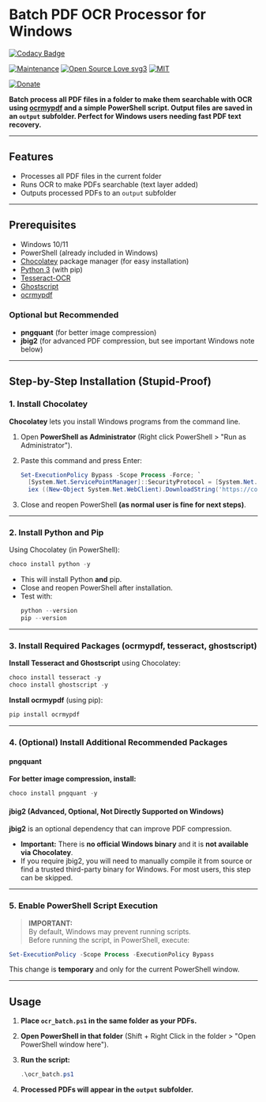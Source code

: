 # Batch PDF OCR Processor for Windows

[![Codacy Badge](https://app.codacy.com/project/badge/Grade/77fc29e0462c4facbe8a163d4102a5d3)](https://app.codacy.com/gh/R0mb0/Batch_PDF_OCR_Processor/dashboard?utm_source=gh&utm_medium=referral&utm_content=&utm_campaign=Badge_grade)

[![Maintenance](https://img.shields.io/badge/Maintained%3F-yes-green.svg)](https://github.com/R0mb0/Batch_PDF_OCR_Processor)
[![Open Source Love svg3](https://badges.frapsoft.com/os/v3/open-source.svg?v=103)](https://github.com/R0mb0/Batch_PDF_OCR_Processor)
[![MIT](https://img.shields.io/badge/License-MIT-blue.svg)](https://opensource.org/license/mit)

[![Donate](https://img.shields.io/badge/PayPal-Donate%20to%20Author-blue.svg)](http://paypal.me/R0mb0)

**Batch process all PDF files in a folder to make them searchable with OCR using [ocrmypdf](https://ocrmypdf.readthedocs.io/en/latest/) and a simple PowerShell script. Output files are saved in an `output` subfolder. Perfect for Windows users needing fast PDF text recovery.**

---

## Features

- Processes all PDF files in the current folder
- Runs OCR to make PDFs searchable (text layer added)
- Outputs processed PDFs to an `output` subfolder

---

## Prerequisites

- Windows 10/11
- PowerShell (already included in Windows)
- [Chocolatey](https://chocolatey.org/) package manager (for easy installation)
- [Python 3](https://www.python.org/) (with pip)
- [Tesseract-OCR](https://github.com/tesseract-ocr/tesseract)
- [Ghostscript](https://www.ghostscript.com/)
- [ocrmypdf](https://pypi.org/project/ocrmypdf/)

### Optional but Recommended

- **pngquant** (for better image compression)
- **jbig2** (for advanced PDF compression, but see important Windows note below)

---

## Step-by-Step Installation (Stupid-Proof)

### 1. Install Chocolatey

**Chocolatey** lets you install Windows programs from the command line.

1. Open **PowerShell as Administrator** (Right click PowerShell > "Run as Administrator").
2. Paste this command and press Enter:

    ```powershell
    Set-ExecutionPolicy Bypass -Scope Process -Force; `
      [System.Net.ServicePointManager]::SecurityProtocol = [System.Net.ServicePointManager]::SecurityProtocol -bor 3072; `
      iex ((New-Object System.Net.WebClient).DownloadString('https://community.chocolatey.org/install.ps1'))
    ```

3. Close and reopen PowerShell **(as normal user is fine for next steps)**.

---

### 2. Install Python and Pip

Using Chocolatey (in PowerShell):

```powershell
choco install python -y
```

- This will install Python **and** pip.
- Close and reopen PowerShell after installation.
- Test with:
    ```powershell
    python --version
    pip --version
    ```

---

### 3. Install Required Packages (ocrmypdf, tesseract, ghostscript)

**Install Tesseract and Ghostscript** using Chocolatey:

```powershell
choco install tesseract -y
choco install ghostscript -y
```

**Install ocrmypdf** (using pip):

```powershell
pip install ocrmypdf
```

---

### 4. (Optional) Install Additional Recommended Packages

#### pngquant

**For better image compression, install:**

```powershell
choco install pngquant -y
```

#### jbig2 (Advanced, Optional, Not Directly Supported on Windows)

**jbig2** is an optional dependency that can improve PDF compression.
- **Important:** There is **no official Windows binary** and it is **not available via Chocolatey**.
- If you require jbig2, you will need to manually compile it from source or find a trusted third-party binary for Windows. For most users, this step can be skipped.

---

### 5. Enable PowerShell Script Execution

> **IMPORTANT:**  
> By default, Windows may prevent running scripts.  
> Before running the script, in PowerShell, execute:

```powershell
Set-ExecutionPolicy -Scope Process -ExecutionPolicy Bypass
```

This change is **temporary** and only for the current PowerShell window.

---

## Usage

1. **Place `ocr_batch.ps1` in the same folder as your PDFs.**
2. **Open PowerShell in that folder** (Shift + Right Click in the folder > "Open PowerShell window here").
3. **Run the script:**

    ```powershell
    .\ocr_batch.ps1
    ```

4. **Processed PDFs will appear in the `output` subfolder.**
